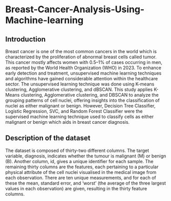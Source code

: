 # Breast-Cancer-Analysis-Using-Machine-learning
## Introduction
Breast cancer is one of the most common cancers in the world which is characterized by the proliferation of abnormal breast cells called tumor. This cancer mostly affects women with 0.5–1% of cases occurring in men, as reported by the World Health Organization (WHO) in 2023. To enhance early detection and treatment, unsupervised machine learning techniques and algorithms have gained considerable attention within the healthcare sector.  The unsupervised learning technique was done using K-means clustering, Agglomerative clustering, and dBSCAN.
This study applies K-Means clustering, Agglomerative clustering, and DBSCAN to analyze the grouping patterns of cell nuclei, offering insights into the classification of nuclei as either malignant or benign.
However, Decision Tree Classifier, Logistic Regression, SVC, and  Random Forest Classifier were the supervised machine learning technique used to classify cells as either malignant or benign which aids in breast cancer diagnosis.

## Description of the dataset
The dataset is composed of thirty-two different columns. The target variable, diagnosis, indicates whether the tumour is malignant (M) or benign (B). Another column, id, gives a unique identifier for each sample. The remaining thirty columns are the features, each pertaining to a particular physical attribute of the cell nuclei visualised in the medical image from each observation. There are ten unique measurements, and for each of these the mean, standard error, and ‘worst’ (the average of the three largest values in each observation) are given, resulting in the thirty feature columns.
